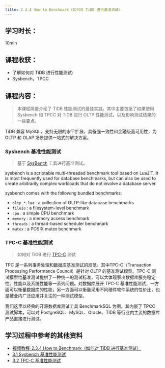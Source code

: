 ```yaml
---
title: 2.3.4 How to Benchmark（如何对 TiDB 进行基准测试）
---
```


## 学习时长：

10min

## 课程收获：

- 了解如何对 TiDB 进行性能测试:
- Sysbench，TPCC

## 课程内容：

> 本课程简要介绍了 TiDB 性能测试的最佳实践，其中主要包括了如果使用 Sysbench 和 TPCC 对 TiDB 进行 OLTP 性能测试，以及影响测试结果的一些要点。

TiDB 兼容 MySQL，支持无限的水平扩展，具备强一致性和金融级高可用性，为 OLTP 和 OLAP 场景提供一站式的解决方案。

### Sysbench 基准性能测试

> 基于 [SysBench](https://github.com/akopytov/sysbench/) 工具进行基准测试。

sysbench is a scriptable multi-threaded benchmark tool based on LuaJIT. It is most frequently used for database benchmarks, but can also be used to create arbitrarily complex workloads that do not involve a database server.

sysbench comes with the following bundled benchmarks:

- `oltp_*.lua` : a collection of OLTP-like database benchmarks
- `fileio` : a filesystem-level benchmark
- `cpu` : a simple CPU benchmark
- `memory` : a memory access benchmark
- `threads` : a thread-based scheduler benchmark
- `mutex` : a POSIX mutex benchmark

### TPC-C 基准性能测试

> 如何对 TiDB 进行 [TPC-C](http://www.tpc.org/tpcc/) 测试

TPC 是一系列事务处理和数据库基准测试的规范。其中TPC-C（Transaction Processing Performance Council）是针对 OLTP 的基准测试模型。TPC-C 测试模型给基准测试提供了一种统一的测试标准，可以大体观察出数据库服务稳定性、性能以及系统性能等一系列问题。对数据库展开 TPC-C 基准性能测试，一方面可以衡量数据库的性能，另一方面可以衡量采用不同硬件软件系统的性价比，也是被业内广泛应用并关注的一种测试模型。

我们这里以经典的开源数据库测试工具 BenchmarkSQL 为例，其内嵌了 TPCC 测试脚本，可以对 PostgreSQL、MySQL、Oracle、TIDB 等行业内主流的数据库产品直接进行测试。

## 学习过程中参考的其他资料

- [视频教程-2.3.4 How to Benchmark（如何对 TiDB 进行基准测试）](https://university.pingcap.com/courses/TiDB%204.0%20%E5%BA%94%E7%94%A8%E5%BC%80%E5%8F%91%E6%8C%87%E5%8D%97/chapter/201-%E7%AB%A0%E8%8A%82/lesson/How-to-Benchmark)
- [ 3.1 Sysbench 基准性能测试](https://book.tidb.io/session4/chapter3/sysbench.html)
- [ 3.2 TPC-C 基准性能测试](https://book.tidb.io/session4/chapter3/tpc-c.html)
